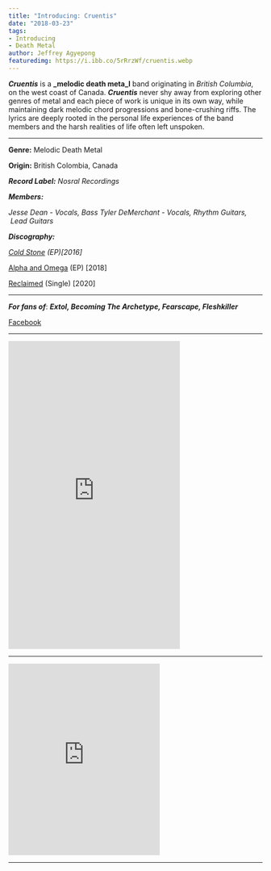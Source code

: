 ```yaml
---
title: "Introducing: Cruentis"
date: "2018-03-23"
tags:
- Introducing
- Death Metal
author: Jeffrey Agyepong
featuredimg: https://i.ibb.co/5rRrzWf/cruentis.webp
---
```


_**Cruentis**_ is a **_melodic death meta_l** band originating in _British Columbia_, on the west coast of Canada. **_Cruentis_** never shy away from exploring other genres of metal and each piece of work is unique in its own way, while maintaining dark melodic chord progressions and bone-crushing riffs. The lyrics are deeply rooted in the personal life experiences of the band members and the harsh realities of life often left unspoken.

<hr>

**Genre:** Melodic Death Metal

**Origin:** British Colombia, Canada

**_Record Label:_** _Nosral Recordings_

 **_Members:_**

_Jesse Dean - Vocals, Bass_ _Tyler DeMerchant - Vocals, Rhythm Guitars,  Lead Guitars_

_**Discography:**_

_[Cold Stone](https://cruentis.bandcamp.com/album/cold-stone) (EP)\[2016\]_

[Alpha and Omega](https://cruentis.bandcamp.com/album/alpha-and-omega) (EP) \[2018\]

[Reclaimed](https://cruentishr.bandcamp.com/) (Single) [2020]

<hr>

_**For fans of**_: _**Extol, Becoming The Archetype, Fearscape, Fleshkiller**_

[Facebook](https://www.facebook.com/CruentisBand/)

<hr>

<iframe style="border: 0; width: 340px; height: 611px;" src="https://bandcamp.com/EmbeddedPlayer/album=2645658927/size=large/bgcol=ffffff/linkcol=0687f5/transparent=true/" seamless><a href="https://cruentis.bandcamp.com/album/alpha-and-omega">Alpha and Omega by Cruentis</a></iframe>

<hr>

<iframe src="https://open.spotify.com/embed/album/0AmesfMHRvnXCecHqG8sIm" width="300" height="380" frameborder="0" allowtransparency="true" allow="encrypted-media"></iframe>

<hr>




